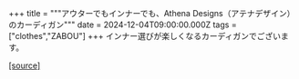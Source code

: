 +++
title = """アウターでもインナーでも、Athena Designs（アテナデザイン）のカーディガン"""
date = 2024-12-04T09:00:00.000Z
tags = ["clothes","ZABOU"]
+++
インナー選びが楽しくなるカーディガンでございます。

[[source]](https://zabou.org/2024/12/04/314299/)
